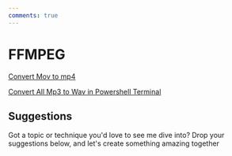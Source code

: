 ```yaml
---
comments: true
--- 
```

# FFMPEG

[Convert Mov to mp4](ConvertMOVtoMP4.md)

[Convert All Mp3 to Wav in Powershell Terminal](./ConvertAllMp3ToWAV.md)
## Suggestions
Got a topic or technique you'd love to see me dive into? Drop your suggestions below, and let's create something amazing together